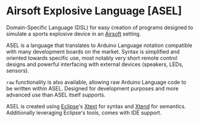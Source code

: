# Airsoft Explosive Language [ASEL]

Domain-Specific Language (DSL) for easy creation of programs designed to simulate a sports explosive device in an [Airsoft](https://en.wikipedia.org/wiki/Airsoft) setting.

ASEL is a language that translates to Arduino Language notation compatible with many development boards on the market. Syntax is simplified and oriented towards specific use, most notably very short remote control designs and powerful interfacing with external devices (speakers, LEDs, sensors).

`raw` functionality is also available, allowing raw Arduino Language code to be written within ASEL. Designed for development purposes and more advanced use than ASEL itself supports.

ASEL is created using [Eclipse](https://www.eclipse.org/)'s [Xtext](https://www.eclipse.org/Xtext/) for syntax and [Xtend](https://www.eclipse.org/xtend/) for semantics. Additionally leveraging Eclipse's tools, comes with IDE support.

